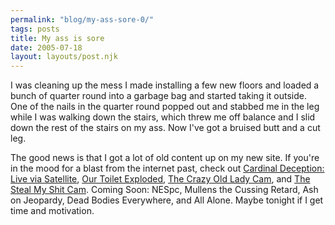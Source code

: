 ```yaml
---
permalink: "blog/my-ass-sore-0/"
tags: posts
title: My ass is sore
date: 2005-07-18
layout: layouts/post.njk
---
```


I was cleaning up the mess I made installing a few new floors and loaded a bunch of quarter round into a garbage bag and started taking it outside. One of the nails in the quarter round popped out and stabbed me in the leg while I was walking down the stairs, which threw me off balance and I slid down the rest of the stairs on my ass. Now I've got a bruised butt and a cut leg. 

The good news is that I got a lot of old content up on my new site. If you're in the mood for a blast from the internet past, check out [Cardinal Deception: Live via Satellite][1], [Our Toilet Exploded][2], [The Crazy Old Lady Cam][3], and [The Steal My Shit Cam][4]. Coming Soon: NESpc, Mullens the Cussing Retard, Ash on Jeopardy, Dead Bodies Everywhere, and All Alone. Maybe tonight if I get time and motivation.

 [1]: http://www.tim.cx/dispage.php?id=10
 [2]: http://www.tim.cx/dispage.php?id=9
 [3]: http://www.tim.cx/dispage.php?id=8
 [4]: http://www.tim.cx/dispage.php?id=7
